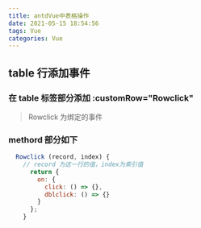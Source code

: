 ```yaml
---
title: antdVue中表格操作
date: 2021-05-15 18:54:56
tags: Vue
categories: Vue
---
```


## table 行添加事件

### 在 table 标签部分添加 :customRow="Rowclick"

> Rowclick 为绑定的事件

### methord 部分如下

```js
  Rowclick (record, index) {
    // record 为这一行的值，index为索引值
      return {
        on: {
          click: () => {},
          dblclick: () => {}
        }
      };
    }
```
